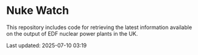 # Nuke Watch

This repository includes code for retrieving the latest information available on the output of EDF nuclear power plants in the UK.

Last updated: 2025-07-10 03:19